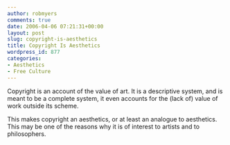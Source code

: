 ```yaml
---
author: robmyers
comments: true
date: 2006-04-06 07:21:31+00:00
layout: post
slug: copyright-is-aesthetics
title: Copyright Is Aesthetics
wordpress_id: 877
categories:
- Aesthetics
- Free Culture
---
```


Copyright is an account of the value of art. It is a descriptive system, and is meant to be a complete system, it even accounts for the (lack of) value of work outside its scheme.  
  
This makes copyright an aesthetics, or at least an analogue to aesthetics. This may be one of the reasons why it is of interest to artists and to philosophers.  



